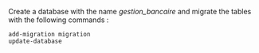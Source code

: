 Create a database with the name *gestion_bancaire* and migrate the tables with the following commands :
```
add-migration migration
update-database
```
